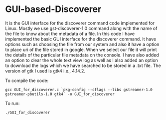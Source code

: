 # GUI-based-Discoverer
It is the GUI interface for the discoverer command code implemented for Linux.
Mostly we use gst-discoverer-1.0 command along with the name of the file to know about the metadata of a file.
In this code I have implemented the basic GUI interface for the discoverer command. 
It have options such as choosing the file from our system and also it have a option to place uri of the file stored in google. When we select our file it will print the details of the particular file metadata on the console. 
I have also added an option to clear the whole text view log as well as I also added an option to download the logs which we have searched to be stored in a .txt file.
The version of gtk I used is gtk4 i.e., 4.14.2.

To compile the code:

    gcc GUI_for_discoverer.c `pkg-config --cflags --libs gstreamer-1.0 gstreamer-pbutils-1.0 gtk4` -o GUI_for_discoverer

To run:

    ./GUI_for_discoverer
